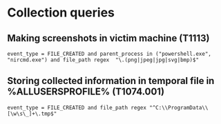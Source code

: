 # Collection queries

## Making screenshots in victim machine (T1113)
```
event_type = FILE_CREATED and parent_process in ("powershell.exe", "nircmd.exe") and file_path regex  "\.(png|jpeg|jpg|svg|bmp)$"
```

## Storing collected information in temporal file in %ALLUSERSPROFILE% (T1074.001)
```
event_type = FILE_CREATED and file_path regex "^C:\\ProgramData\\[\w\s\_]+\.tmp$"
```
